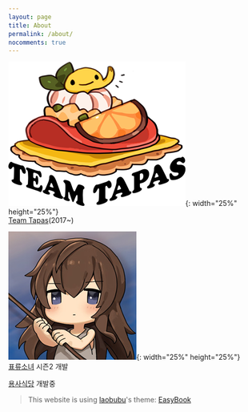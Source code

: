 ```yaml
---
layout: page
title: About
permalink: /about/
nocomments: true
---
```


![Image Team Tapas](/assets/img/about/teamtapas-logox2.png){: width="25%" height="25%"}  
[Team Tapas](http://teamtapas.com)(2017~)

![Image A Girl Adrift](/assets/img/about/agirladrift_thumb.jpg){: width="25%" height="25%"}  
[표류소녀](https://play.google.com/store/apps/details?id=exize.tapas.girlAdrift&hl=ko) 시즌2 개발

[용사식당](https://www.youtube.com/watch?v=IWErJBqhDWQ) 개발중


> This website is using [laobubu](http://laobubu.net)'s theme: [EasyBook](https://github.com/laobubu/jekyll-theme-EasyBook)
